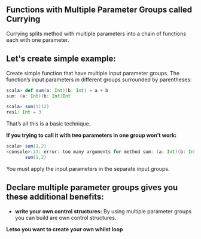 ## Functions with Multiple Parameter Groups called Currying
Currying splits method with multiple parameters into a chain of functions each with one parameter.

## Let's create simple example:

Create simple function that have multiple input parameter groups.  The function’s input parameters in different groups surrounded by parentheses:
```scala
scala> def sum(a: Int)(b: Int) = a + b
sum: (a: Int)(b: Int)Int

scala> sum(1)(2)
res1: Int = 3
```
That’s all this is a basic technique.

**If you trying to call it with two parameters in one group won’t work:**
```scala
scala> sum(1,2)
<console>:13: error: too many arguments for method sum: (a: Int)(b: Int)Int
       sum(1,2)
```
You must apply the input parameters in the separate input groups.

## Declare multiple parameter groups gives you these additional benefits:

 - **write your own control structures:** By using multiple parameter groups you can build are own control structures.

**Letso you want to create your own whilst loop**

<!--stackedit_data:
eyJoaXN0b3J5IjpbLTM3ODYwMjI3MCwyMDM2Njg2NjEyLDQ2OD
k5MDI5NiwxMjc0OTY1ODUyLDgxNzg2MTgxMyw1MjEyNzQyOTMs
LTMwNzI5MjQ3LDEyMTUxMzI1MzIsLTEzNDMxODYwNDcsMTg2Nj
M3MzAxMywtMTE5Mjc3NDc1NSw5NzYxNDc0NzMsLTg5Mzc2ODg0
LC0xMDc5NDM0MTM3LC01NjUxMTM2MzcsLTE1Njk5MDQxNDIsMT
gxNDgzNDQyNywyMDI3MDU2NjczLC0xMjU5ODkwMDYxLC0xNDUz
NjgwNjldfQ==
-->